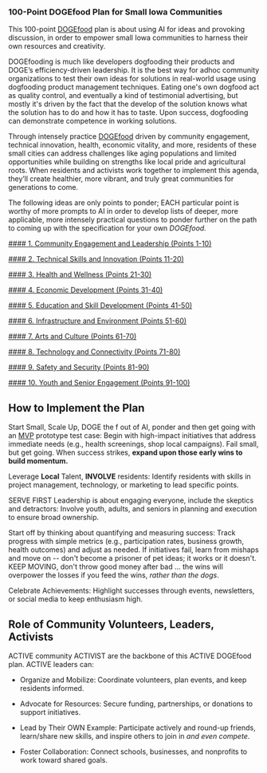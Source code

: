 ### 100-Point DOGEfood Plan for Small Iowa Communities

This 100-point [DOGEfood](https://en.wikipedia.org/wiki/Eating_your_own_dog_food) plan is about using AI for ideas and provoking discussion, in order to empower small Iowa communities to harness their own resources and creativity.

DOGEfooding is much like developers dogfooding their products and DOGE’s efficiency-driven leadership. It is the best way for adhoc community organizations to test their own ideas for solutions in real-world usage using dogfooding product management techniques. Eating one's own dogfood act as quality control, and eventually a kind of testimonial advertising, but mostly it's driven by the fact that the develop of the solution knows what the solution has to do and how it has to taste. Upon success, dogfooding can demonstrate competence in working solutions.

Through intensely practice [DOGEfood](https://en.wikipedia.org/wiki/Eating_your_own_dog_food) driven by community engagement, technical innovation, health, economic vitality, and more, residents of these small cities can address challenges like aging populations and limited opportunities while building on strengths like local pride and agricultural roots. When residents and activists work together to implement this agenda, they’ll create healthier, more vibrant, and truly great communities for generations to come.

The following ideas are only points to ponder; EACH particular point is worthy of more prompts to AI in order to develop lists of deeper, more applicable, more intensely practical questions to ponder further on the path to coming up with the specification for your own *DOGEfood.*

[#### 1. Community Engagement and Leadership (Points 1-10)](https://brunosolutions.github.io/FOSS/1/)

[#### 2. Technical Skills and Innovation (Points 11-20)](https://brunosolutions.github.io/FOSS/2/)

[#### 3. Health and Wellness (Points 21-30)](https://brunosolutions.github.io/FOSS/3/)

[#### 4. Economic Development (Points 31-40)](https://brunosolutions.github.io/FOSS/4/)

[#### 5. Education and Skill Development (Points 41-50)](https://brunosolutions.github.io/FOSS/5/)

[#### 6. Infrastructure and Environment (Points 51-60)](https://brunosolutions.github.io/FOSS/6/)

[#### 7. Arts and Culture (Points 61-70)](https://brunosolutions.github.io/FOSS/7/)

[#### 8. Technology and Connectivity (Points 71-80)](https://brunosolutions.github.io/FOSS/8/)

[#### 9. Safety and Security (Points 81-90)](https://brunosolutions.github.io/FOSS/9/)

[#### 10. Youth and Senior Engagement (Points 91-100)](https://brunosolutions.github.io/FOSS/A/)

## How to Implement the Plan

Start Small, Scale Up, DOGE the f out of AI, ponder and then get going with an [MVP](https://www.productplan.com/glossary/minimum-viable-product) prototype test case: Begin with high-impact initiatives that address immediate needs (e.g., health screenings, shop local campaigns). Fail small, but get going. When success strikes, **expand upon those early wins to build momentum.**

Leverage **Local** Talent, **INVOLVE** residents: Identify residents with skills in project management, technology, or marketing to lead specific points.

SERVE FIRST Leadership is about engaging everyone, include the skeptics and detractors: Involve youth, adults, and seniors in planning and execution to ensure broad ownership.

Start off by thinking about quantifying and measuring success: Track progress with simple metrics (e.g., participation rates, business growth, health outcomes) and adjust as needed. If initiatives fail, learn from mishaps and move on -- don't become a prisoner of pet ideas; it works or it doesn't. KEEP MOVING, don't throw good money after bad ... the wins will overpower the losses if you feed the wins, *rather than the dogs*.

Celebrate Achievements: Highlight successes through events, newsletters, or social media to keep enthusiasm high.

## Role of Community Volunteers, Leaders, Activists

ACTIVE community ACTIVIST are the backbone of this ACTIVE DOGEfood plan. ACTIVE leaders can:

- Organize and Mobilize: Coordinate volunteers, plan events, and keep residents informed.

- Advocate for Resources: Secure funding, partnerships, or donations to support initiatives.

- Lead by Their OWN Example: Participate actively and round-up friends, learn/share new skills, and inspire others to join in *and even compete*.

- Foster Collaboration: Connect schools, businesses, and nonprofits to work toward shared goals.


